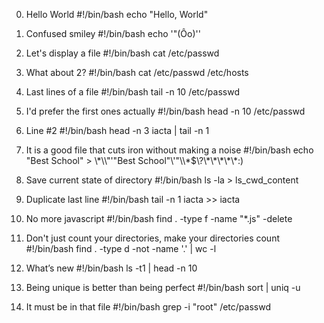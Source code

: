 0. Hello World
#!/bin/bash
echo "Hello, World"

1. Confused smiley
#!/bin/bash
echo '"(Ôo)'\'

2. Let's display a file
#!/bin/bash
cat /etc/passwd

3. What about 2?
#!/bin/bash
cat /etc/passwd /etc/hosts

4. Last lines of a file
#!/bin/bash
tail -n 10 /etc/passwd

5. I'd prefer the first ones actually
#!/bin/bash
head -n 10 /etc/passwd

6. Line #2
#!/bin/bash
head -n 3 iacta | tail -n 1

7. It is a good file that cuts iron without making a noise
#!/bin/bash
echo "Best School" > \\\*\\\\"'\"Best School\"\\'"\\\\\*\$\\\?\\\*\\\*\\\*\\\*\\\*\:\)

8. Save current state of directory
#!/bin/bash
ls -la > ls_cwd_content

9. Duplicate last line
#!/bin/bash
tail -n 1 iacta >> iacta

10. No more javascript
#!/bin/bash
find . -type f -name "*.js" -delete

11. Don't just count your directories, make your directories count
#!/bin/bash
find . -type d -not -name '.' | wc -l

12. What’s new
#!/bin/bash
ls -t1 | head -n 10

13. Being unique is better than being perfect
#!/bin/bash
sort | uniq -u

14. It must be in that file
#!/bin/bash
grep -i "root" /etc/passwd


